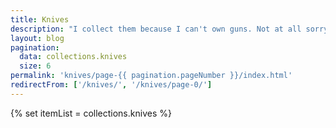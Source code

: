 ```yaml
---
title: Knives
description: "I collect them because I can't own guns. Not at all sorry."
layout: blog
pagination:
  data: collections.knives
  size: 6
permalink: 'knives/page-{{ pagination.pageNumber }}/index.html'
redirectFrom: ['/knives/', '/knives/page-0/']
---
```


{% set itemList = collections.knives %}
